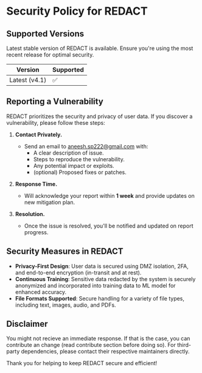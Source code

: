 # Security Policy for REDACT

## Supported Versions

 Latest stable version of REDACT is available. Ensure you're using the most recent release for optimal security.

| Version | Supported |
| ------- | --------- |
| Latest (v4.1) | ✅  |

## Reporting a Vulnerability

REDACT prioritizes the security and privacy of user data. If you discover a vulnerability, please follow these steps:

1. **Contact Privately.**
   - Send an email to [aneesh.sp222@gmail.com](mailto:aneesh.sp222@gmail.com) with:
     - A clear description of issue.
     - Steps to reproduce the vulnerability.
     - Any potential impact or exploits.
     - (optional) Proposed fixes or patches.

3. **Response Time.**
   - Will acknowledge your report within **1 week** and provide updates on new mitigation plan.

4. **Resolution.**
   - Once the issue is resolved, you'll be notified and updated on report progress.

## Security Measures in REDACT

- **Privacy-First Design**: User data is secured using DMZ isolation, 2FA, and end-to-end encryption (in-transit and at rest).
- **Continuous Training**: Sensitive data redacted by the system is securely anonymized and incorporated into training data to ML model for enhanced accuracy.
- **File Formats Supported**: Secure handling for a variety of file types, including text, images, audio, and PDFs.

## Disclaimer

You might not recieve an immediate response. If that is the case, you can contribute an change (read contribute section before doing so). For third-party dependencies, please contact their respective maintainers directly.

Thank you for helping to keep REDACT secure and efficient!
